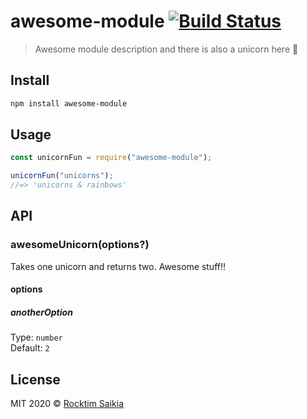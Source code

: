 # awesome-module [![Build Status](https://github.com/rocktimsaikia/awesome-module/workflows/CI/badge.svg?branch=main)](https://github.com/rocktimsaikia/awesome-module/actions?query=branch%3Amain+workflow%3ACI)

> Awesome module description and there is also a unicorn here :unicorn:

## Install

```bash
npm install awesome-module
```

## Usage

```js
const unicornFun = require("awesome-module");

unicornFun("unicorns");
//=> 'unicorns & rainbows'
```

## API

### awesomeUnicorn(options?)

Takes one unicorn and returns two. Awesome stuff!!

#### options

##### anotherOption

Type: `number`<br>
Default: `2`

## License

MIT 2020 © [Rocktim Saikia](https://rocktimsaikia.now.sh/)
